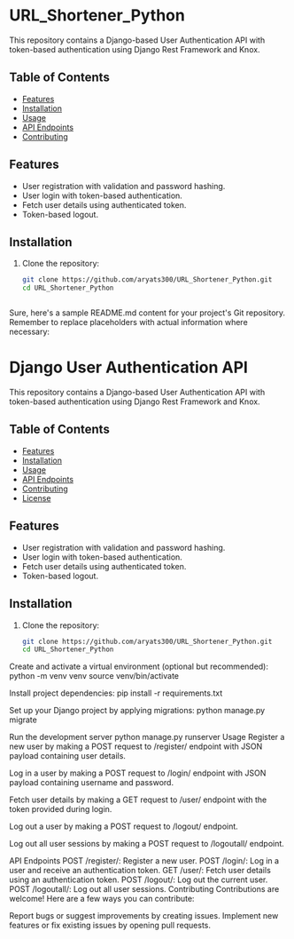 # URL_Shortener_Python


This repository contains a Django-based User Authentication API with token-based authentication using Django Rest Framework and Knox.

## Table of Contents

- [Features](#features)
- [Installation](#installation)
- [Usage](#usage)
- [API Endpoints](#api-endpoints)
- [Contributing](#contributing)


## Features

- User registration with validation and password hashing.
- User login with token-based authentication.
- Fetch user details using authenticated token.
- Token-based logout.

## Installation

1. Clone the repository:

   ```sh
   git clone https://github.com/aryats300/URL_Shortener_Python.git
   cd URL_Shortener_Python



Sure, here's a sample README.md content for your project's Git repository. Remember to replace placeholders with actual information where necessary:


# Django User Authentication API

This repository contains a Django-based User Authentication API with token-based authentication using Django Rest Framework and Knox.

## Table of Contents

- [Features](#features)
- [Installation](#installation)
- [Usage](#usage)
- [API Endpoints](#api-endpoints)
- [Contributing](#contributing)
- [License](#license)

## Features

- User registration with validation and password hashing.
- User login with token-based authentication.
- Fetch user details using authenticated token.
- Token-based logout.

## Installation

1. Clone the repository:

   ```sh
   git clone https://github.com/aryats300/URL_Shortener_Python.git
   cd URL_Shortener_Python

   
Create and activate a virtual environment (optional but recommended):
python -m venv venv
source venv/bin/activate

Install project dependencies:
pip install -r requirements.txt


Set up your Django project by applying migrations:
python manage.py migrate

Run the development server
python manage.py runserver
Usage
Register a new user by making a POST request to /register/ endpoint with JSON payload containing user details.

Log in a user by making a POST request to /login/ endpoint with JSON payload containing username and password.

Fetch user details by making a GET request to /user/ endpoint with the token provided during login.

Log out a user by making a POST request to /logout/ endpoint.

Log out all user sessions by making a POST request to /logoutall/ endpoint.

API Endpoints
POST /register/: Register a new user.
POST /login/: Log in a user and receive an authentication token.
GET /user/: Fetch user details using an authentication token.
POST /logout/: Log out the current user.
POST /logoutall/: Log out all user sessions.
Contributing
Contributions are welcome! Here are a few ways you can contribute:

Report bugs or suggest improvements by creating issues.
Implement new features or fix existing issues by opening pull requests.



